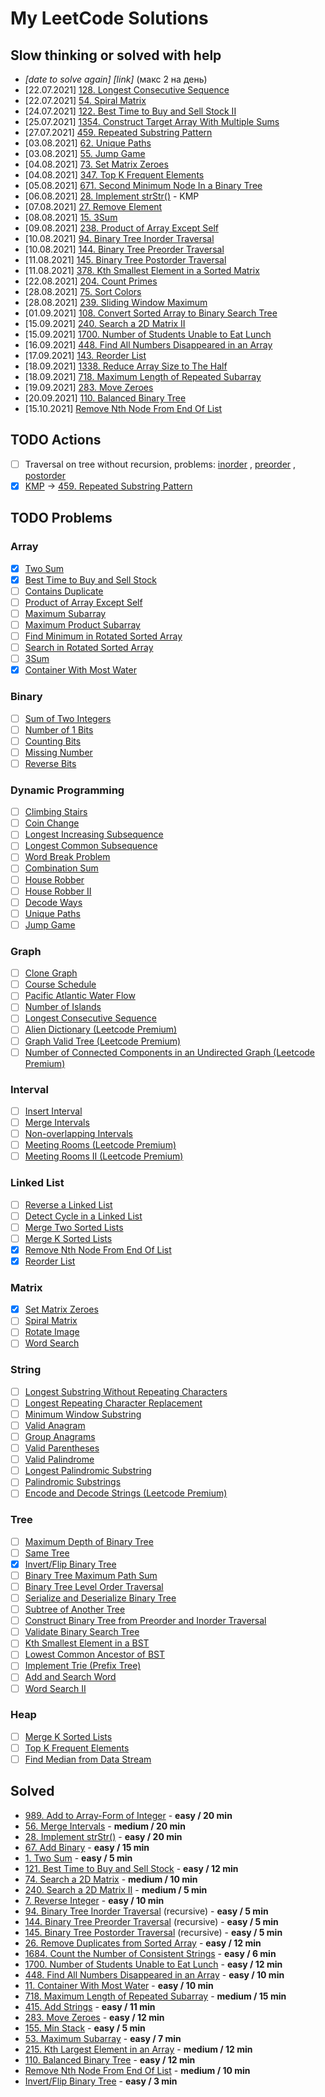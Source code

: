 # My LeetCode Solutions

## Slow thinking or solved with help

- *[date to solve again] [link]* (макс 2 на день)
- [22.07.2021] [128. Longest Consecutive Sequence](https://leetcode.com/problems/longest-consecutive-sequence/)
- [22.07.2021] [54. Spiral Matrix](https://leetcode.com/problems/spiral-matrix/)
- [24.07.2021] [122. Best Time to Buy and Sell Stock II](https://leetcode.com/problems/best-time-to-buy-and-sell-stock-ii/)
- [25.07.2021] [1354. Construct Target Array With Multiple Sums](https://leetcode.com/problems/construct-target-array-with-multiple-sums/)
- [27.07.2021] [459. Repeated Substring Pattern](https://leetcode.com/problems/repeated-substring-pattern/)
- [03.08.2021] [62. Unique Paths](https://leetcode.com/problems/unique-paths/)
- [03.08.2021] [55. Jump Game](https://leetcode.com/problems/jump-game/)
- [04.08.2021] [73. Set Matrix Zeroes](https://leetcode.com/problems/set-matrix-zeroes/)
- [04.08.2021] [347. Top K Frequent Elements](https://leetcode.com/problems/top-k-frequent-elements)
- [05.08.2021] [671. Second Minimum Node In a Binary Tree](https://leetcode.com/problems/second-minimum-node-in-a-binary-tree/)
- [06.08.2021] [28. Implement strStr()](https://leetcode.com/problems/implement-strstr/) - KMP
- [07.08.2021] [27. Remove Element](https://leetcode.com/problems/remove-element/)
- [08.08.2021] [15. 3Sum](https://leetcode.com/problems/3sum/)
- [09.08.2021] [238. Product of Array Except Self](https://leetcode.com/problems/product-of-array-except-self/)
- [10.08.2021] [94. Binary Tree Inorder Traversal](https://leetcode.com/problems/binary-tree-inorder-traversal/)
- [10.08.2021] [144. Binary Tree Preorder Traversal](https://leetcode.com/problems/binary-tree-preorder-traversal/)
- [11.08.2021] [145. Binary Tree Postorder Traversal](https://leetcode.com/problems/binary-tree-postorder-traversal/)
- [11.08.2021] [378. Kth Smallest Element in a Sorted Matrix](https://leetcode.com/problems/kth-smallest-element-in-a-sorted-matrix/)
- [22.08.2021] [204. Count Primes](https://leetcode.com/problems/count-primes/)
- [28.08.2021] [75. Sort Colors](https://leetcode.com/problems/sort-colors/)
- [28.08.2021] [239. Sliding Window Maximum](https://leetcode.com/problems/sliding-window-maximum/)
- [01.09.2021] [108. Convert Sorted Array to Binary Search Tree](https://leetcode.com/problems/convert-sorted-array-to-binary-search-tree/)
- [15.09.2021] [240. Search a 2D Matrix II](https://leetcode.com/problems/search-a-2d-matrix-ii/)
- [15.09.2021] [1700. Number of Students Unable to Eat Lunch](https://leetcode.com/problems/number-of-students-unable-to-eat-lunch/)
- [16.09.2021] [448. Find All Numbers Disappeared in an Array](https://leetcode.com/problems/find-all-numbers-disappeared-in-an-array/)
- [17.09.2021] [143. Reorder List](https://leetcode.com/problems/reorder-list/)
- [18.09.2021] [1338. Reduce Array Size to The Half](https://leetcode.com/problems/reduce-array-size-to-the-half/)
- [18.09.2021] [718. Maximum Length of Repeated Subarray](https://leetcode.com/problems/maximum-length-of-repeated-subarray/)
- [19.09.2021] [283. Move Zeroes](https://leetcode.com/problems/move-zeroes/)
- [20.09.2021] [110. Balanced Binary Tree](https://leetcode.com/problems/balanced-binary-tree/)
- [15.10.2021] [Remove Nth Node From End Of List](https://leetcode.com/problems/remove-nth-node-from-end-of-list/)

## TODO Actions

- [ ] Traversal on tree without recursion, problems: [inorder](https://leetcode.com/problems/binary-tree-inorder-traversal/)
  , [preorder](https://leetcode.com/problems/binary-tree-preorder-traversal/)
  , [postorder](https://leetcode.com/problems/binary-tree-postorder-traversal/)
- [x] [KMP](https://www.youtube.com/watch?v=BXCEFAzhxGY)
  -> [459. Repeated Substring Pattern](https://leetcode.com/problems/repeated-substring-pattern/)

## TODO Problems

### Array

- [x] [Two Sum](https://leetcode.com/problems/two-sum/)
- [x] [Best Time to Buy and Sell Stock](https://leetcode.com/problems/best-time-to-buy-and-sell-stock/)
- [ ] [Contains Duplicate](https://leetcode.com/problems/contains-duplicate/)
- [ ] [Product of Array Except Self](https://leetcode.com/problems/product-of-array-except-self/)
- [ ] [Maximum Subarray](https://leetcode.com/problems/maximum-subarray/)
- [ ] [Maximum Product Subarray](https://leetcode.com/problems/maximum-product-subarray/)
- [ ] [Find Minimum in Rotated Sorted Array](https://leetcode.com/problems/find-minimum-in-rotated-sorted-array/)
- [ ] [Search in Rotated Sorted Array](https://leetcode.com/problems/search-in-rotated-sorted-array/)
- [ ] [3Sum](https://leetcode.com/problems/3sum/)
- [x] [Container With Most Water](https://leetcode.com/problems/container-with-most-water/)

### Binary

- [ ] [Sum of Two Integers](https://leetcode.com/problems/sum-of-two-integers/)
- [ ] [Number of 1 Bits](https://leetcode.com/problems/number-of-1-bits/)
- [ ] [Counting Bits](https://leetcode.com/problems/counting-bits/)
- [ ] [Missing Number](https://leetcode.com/problems/missing-number/)
- [ ] [Reverse Bits](https://leetcode.com/problems/reverse-bits/)

### Dynamic Programming

- [ ] [Climbing Stairs](https://leetcode.com/problems/climbing-stairs/)
- [ ] [Coin Change](https://leetcode.com/problems/coin-change/)
- [ ] [Longest Increasing Subsequence](https://leetcode.com/problems/longest-increasing-subsequence/)
- [ ] [Longest Common Subsequence](https://leetcode.com/problems/longest-common-subsequence/)
- [ ] [Word Break Problem](https://leetcode.com/problems/word-break/)
- [ ] [Combination Sum](https://leetcode.com/problems/combination-sum-iv/)
- [ ] [House Robber](https://leetcode.com/problems/house-robber/)
- [ ] [House Robber II](https://leetcode.com/problems/house-robber-ii/)
- [ ] [Decode Ways](https://leetcode.com/problems/decode-ways/)
- [ ] [Unique Paths](https://leetcode.com/problems/unique-paths/)
- [ ] [Jump Game](https://leetcode.com/problems/jump-game/)

### Graph

- [ ] [Clone Graph](https://leetcode.com/problems/clone-graph/)
- [ ] [Course Schedule](https://leetcode.com/problems/course-schedule/)
- [ ] [Pacific Atlantic Water Flow](https://leetcode.com/problems/pacific-atlantic-water-flow/)
- [ ] [Number of Islands](https://leetcode.com/problems/number-of-islands/)
- [ ] [Longest Consecutive Sequence](https://leetcode.com/problems/longest-consecutive-sequence/)
- [ ] [Alien Dictionary (Leetcode Premium)](https://leetcode.com/problems/alien-dictionary/)
- [ ] [Graph Valid Tree (Leetcode Premium)](https://leetcode.com/problems/graph-valid-tree/)
- [ ] [Number of Connected Components in an Undirected Graph (Leetcode Premium)](https://leetcode.com/problems/number-of-connected-components-in-an-undirected-graph/)

### Interval

- [ ] [Insert Interval](https://leetcode.com/problems/insert-interval/)
- [ ] [Merge Intervals](https://leetcode.com/problems/merge-intervals/)
- [ ] [Non-overlapping Intervals](https://leetcode.com/problems/non-overlapping-intervals/)
- [ ] [Meeting Rooms (Leetcode Premium)](https://leetcode.com/problems/meeting-rooms/)
- [ ] [Meeting Rooms II (Leetcode Premium)](https://leetcode.com/problems/meeting-rooms-ii/)

### Linked List

- [ ] [Reverse a Linked List](https://leetcode.com/problems/reverse-linked-list/)
- [ ] [Detect Cycle in a Linked List](https://leetcode.com/problems/linked-list-cycle/)
- [ ] [Merge Two Sorted Lists](https://leetcode.com/problems/merge-two-sorted-lists/)
- [ ] [Merge K Sorted Lists](https://leetcode.com/problems/merge-k-sorted-lists/)
- [x] [Remove Nth Node From End Of List](https://leetcode.com/problems/remove-nth-node-from-end-of-list/)
- [x] [Reorder List](https://leetcode.com/problems/reorder-list/)

### Matrix

- [x] [Set Matrix Zeroes](https://leetcode.com/problems/set-matrix-zeroes/)
- [ ] [Spiral Matrix](https://leetcode.com/problems/spiral-matrix/)
- [ ] [Rotate Image](https://leetcode.com/problems/rotate-image/)
- [ ] [Word Search](https://leetcode.com/problems/word-search/)

### String

- [ ] [Longest Substring Without Repeating Characters](https://leetcode.com/problems/longest-substring-without-repeating-characters/)
- [ ] [Longest Repeating Character Replacement](https://leetcode.com/problems/longest-repeating-character-replacement/)
- [ ] [Minimum Window Substring](https://leetcode.com/problems/minimum-window-substring/)
- [ ] [Valid Anagram](https://leetcode.com/problems/valid-anagram/)
- [ ] [Group Anagrams](https://leetcode.com/problems/group-anagrams/)
- [ ] [Valid Parentheses](https://leetcode.com/problems/valid-parentheses/)
- [ ] [Valid Palindrome](https://leetcode.com/problems/valid-palindrome/)
- [ ] [Longest Palindromic Substring](https://leetcode.com/problems/longest-palindromic-substring/)
- [ ] [Palindromic Substrings](https://leetcode.com/problems/palindromic-substrings/)
- [ ] [Encode and Decode Strings (Leetcode Premium)](https://leetcode.com/problems/encode-and-decode-strings/)

### Tree

- [ ] [Maximum Depth of Binary Tree](https://leetcode.com/problems/maximum-depth-of-binary-tree/)
- [ ] [Same Tree](https://leetcode.com/problems/same-tree/)
- [x] [Invert/Flip Binary Tree](https://leetcode.com/problems/invert-binary-tree/)
- [ ] [Binary Tree Maximum Path Sum](https://leetcode.com/problems/binary-tree-maximum-path-sum/)
- [ ] [Binary Tree Level Order Traversal](https://leetcode.com/problems/binary-tree-level-order-traversal/)
- [ ] [Serialize and Deserialize Binary Tree](https://leetcode.com/problems/serialize-and-deserialize-binary-tree/)
- [ ] [Subtree of Another Tree](https://leetcode.com/problems/subtree-of-another-tree/)
- [ ] [Construct Binary Tree from Preorder and Inorder Traversal](https://leetcode.com/problems/construct-binary-tree-from-preorder-and-inorder-traversal/)
- [ ] [Validate Binary Search Tree](https://leetcode.com/problems/validate-binary-search-tree/)
- [ ] [Kth Smallest Element in a BST](https://leetcode.com/problems/kth-smallest-element-in-a-bst/)
- [ ] [Lowest Common Ancestor of BST](https://leetcode.com/problems/lowest-common-ancestor-of-a-binary-search-tree/)
- [ ] [Implement Trie (Prefix Tree)](https://leetcode.com/problems/implement-trie-prefix-tree/)
- [ ] [Add and Search Word](https://leetcode.com/problems/add-and-search-word-data-structure-design/)
- [ ] [Word Search II](https://leetcode.com/problems/word-search-ii/)

### Heap

- [ ] [Merge K Sorted Lists](https://leetcode.com/problems/merge-k-sorted-lists/)
- [ ] [Top K Frequent Elements](https://leetcode.com/problems/top-k-frequent-elements/)
- [ ] [Find Median from Data Stream](https://leetcode.com/problems/find-median-from-data-stream/)

## Solved

- [989. Add to Array-Form of Integer](https://leetcode.com/problems/add-to-array-form-of-integer/) - **easy / 20 min**
- [56. Merge Intervals](https://leetcode.com/problems/merge-intervals/) - **medium / 20 min**
- [28. Implement strStr()](https://leetcode.com/problems/implement-strstr/) - **easy / 20 min**
- [67. Add Binary](https://leetcode.com/problems/add-binary/) - **easy / 15 min**
- [1. Two Sum](https://leetcode.com/problems/two-sum/) - **easy / 5 min**
- [121. Best Time to Buy and Sell Stock](https://leetcode.com/problems/best-time-to-buy-and-sell-stock/) - **easy / 12 min**
- [74. Search a 2D Matrix](https://leetcode.com/problems/search-a-2d-matrix/) - **medium / 10 min**
- [240. Search a 2D Matrix II](https://leetcode.com/problems/search-a-2d-matrix-ii/) - **medium / 5 min**
- [7. Reverse Integer](https://leetcode.com/problems/reverse-integer/) - **easy / 10 min**
- [94. Binary Tree Inorder Traversal](https://leetcode.com/problems/binary-tree-inorder-traversal/) (recursive) - **easy / 5 min**
- [144. Binary Tree Preorder Traversal](https://leetcode.com/problems/binary-tree-preorder-traversal/submissions/) (recursive) - **easy / 5 min**
- [145. Binary Tree Postorder Traversal](https://leetcode.com/problems/binary-tree-postorder-traversal/) (recursive) - **easy / 5 min**
- [26. Remove Duplicates from Sorted Array](https://leetcode.com/problems/remove-duplicates-from-sorted-array/) - **easy / 12 min**
- [1684. Count the Number of Consistent Strings](https://leetcode.com/problems/count-the-number-of-consistent-strings) - **easy / 6 min**
- [1700. Number of Students Unable to Eat Lunch](https://leetcode.com/problems/number-of-students-unable-to-eat-lunch/) - **easy / 12 min**
- [448. Find All Numbers Disappeared in an Array](https://leetcode.com/problems/find-all-numbers-disappeared-in-an-array/) - **easy / 10 min**
- [11. Container With Most Water](https://leetcode.com/problems/container-with-most-water/) - **easy / 10 min**
- [718. Maximum Length of Repeated Subarray](https://leetcode.com/problems/maximum-length-of-repeated-subarray/) - **medium / 15 min**
- [415. Add Strings](https://leetcode.com/problems/add-strings/) - **easy / 11 min**
- [283. Move Zeroes](https://leetcode.com/problems/move-zeroes/) - **easy / 12 min**
- [155. Min Stack](https://leetcode.com/problems/min-stack/) - **easy / 5 min**
- [53. Maximum Subarray](https://leetcode.com/problems/maximum-subarray/) - **easy / 7 min**
- [215. Kth Largest Element in an Array](https://leetcode.com/problems/kth-largest-element-in-an-array/) - **medium / 12 min**
- [110. Balanced Binary Tree](https://leetcode.com/problems/balanced-binary-tree/) - **easy / 12 min**
- [Remove Nth Node From End Of List](https://leetcode.com/problems/remove-nth-node-from-end-of-list/) - **medium / 10 min**
- [Invert/Flip Binary Tree](https://leetcode.com/problems/invert-binary-tree/) - **easy / 3 min**